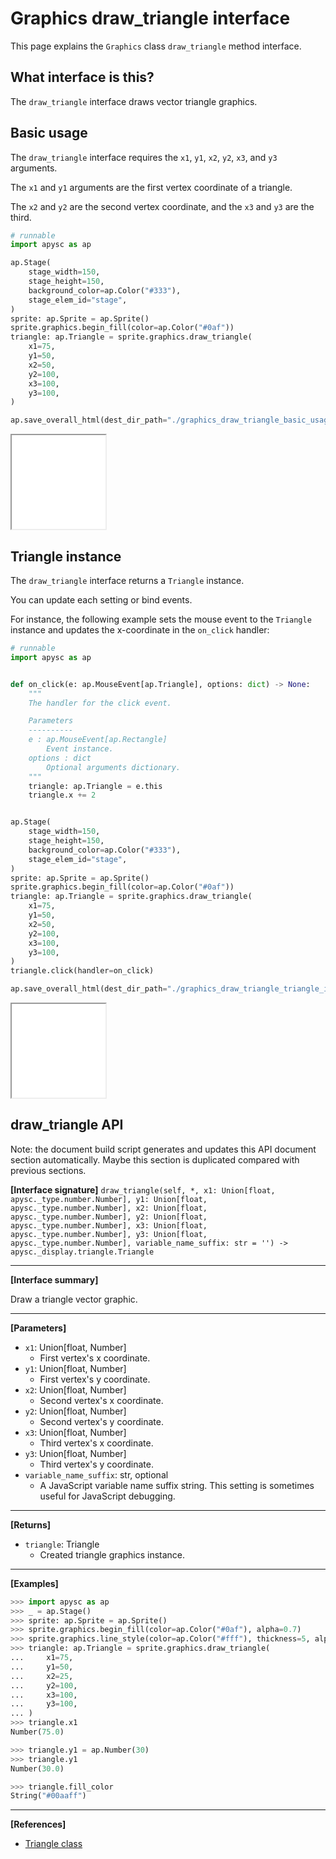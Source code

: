 
# Graphics draw_triangle interface

This page explains the `Graphics` class `draw_triangle` method interface.

## What interface is this?

The `draw_triangle` interface draws vector triangle graphics.

## Basic usage

The `draw_triangle` interface requires the `x1`, `y1`, `x2`, `y2`, `x3`, and `y3` arguments.

The `x1` and `y1` arguments are the first vertex coordinate of a triangle.

The `x2` and `y2` are the second vertex coordinate, and the `x3` and `y3` are the third.

```py
# runnable
import apysc as ap

ap.Stage(
    stage_width=150,
    stage_height=150,
    background_color=ap.Color("#333"),
    stage_elem_id="stage",
)
sprite: ap.Sprite = ap.Sprite()
sprite.graphics.begin_fill(color=ap.Color("#0af"))
triangle: ap.Triangle = sprite.graphics.draw_triangle(
    x1=75,
    y1=50,
    x2=50,
    y2=100,
    x3=100,
    y3=100,
)

ap.save_overall_html(dest_dir_path="./graphics_draw_triangle_basic_usage/")
```

<iframe src="static/graphics_draw_triangle_basic_usage/index.html" width="150" height="150"></iframe>

## Triangle instance

The `draw_triangle` interface returns a `Triangle` instance.

You can update each setting or bind events.

For instance, the following example sets the mouse event to the `Triangle` instance and updates the x-coordinate in the `on_click` handler:

```py
# runnable
import apysc as ap


def on_click(e: ap.MouseEvent[ap.Triangle], options: dict) -> None:
    """
    The handler for the click event.

    Parameters
    ----------
    e : ap.MouseEvent[ap.Rectangle]
        Event instance.
    options : dict
        Optional arguments dictionary.
    """
    triangle: ap.Triangle = e.this
    triangle.x += 2


ap.Stage(
    stage_width=150,
    stage_height=150,
    background_color=ap.Color("#333"),
    stage_elem_id="stage",
)
sprite: ap.Sprite = ap.Sprite()
sprite.graphics.begin_fill(color=ap.Color("#0af"))
triangle: ap.Triangle = sprite.graphics.draw_triangle(
    x1=75,
    y1=50,
    x2=50,
    y2=100,
    x3=100,
    y3=100,
)
triangle.click(handler=on_click)

ap.save_overall_html(dest_dir_path="./graphics_draw_triangle_triangle_instance/")
```

<iframe src="static/graphics_draw_triangle_triangle_instance/index.html" width="150" height="150"></iframe>

## draw_triangle API

<!-- Docstring: apysc._display.graphics.Graphics.draw_triangle -->

<span class="inconspicuous-txt">Note: the document build script generates and updates this API document section automatically. Maybe this section is duplicated compared with previous sections.</span>

**[Interface signature]** `draw_triangle(self, *, x1: Union[float, apysc._type.number.Number], y1: Union[float, apysc._type.number.Number], x2: Union[float, apysc._type.number.Number], y2: Union[float, apysc._type.number.Number], x3: Union[float, apysc._type.number.Number], y3: Union[float, apysc._type.number.Number], variable_name_suffix: str = '') -> apysc._display.triangle.Triangle`<hr>

**[Interface summary]**

Draw a triangle vector graphic.<hr>

**[Parameters]**

- `x1`: Union[float, Number]
  - First vertex's x coordinate.
- `y1`: Union[float, Number]
  - First vertex's y coordinate.
- `x2`: Union[float, Number]
  - Second vertex's x coordinate.
- `y2`: Union[float, Number]
  - Second vertex's y coordinate.
- `x3`: Union[float, Number]
  - Third vertex's x coordinate.
- `y3`: Union[float, Number]
  - Third vertex's y coordinate.
- `variable_name_suffix`: str, optional
  - A JavaScript variable name suffix string. This setting is sometimes useful for JavaScript debugging.

<hr>

**[Returns]**

- `triangle`: Triangle
  - Created triangle graphics instance.

<hr>

**[Examples]**

```py
>>> import apysc as ap
>>> _ = ap.Stage()
>>> sprite: ap.Sprite = ap.Sprite()
>>> sprite.graphics.begin_fill(color=ap.Color("#0af"), alpha=0.7)
>>> sprite.graphics.line_style(color=ap.Color("#fff"), thickness=5, alpha=0.5)
>>> triangle: ap.Triangle = sprite.graphics.draw_triangle(
...     x1=75,
...     y1=50,
...     x2=25,
...     y2=100,
...     x3=100,
...     y3=100,
... )
>>> triangle.x1
Number(75.0)

>>> triangle.y1 = ap.Number(30)
>>> triangle.y1
Number(30.0)

>>> triangle.fill_color
String("#00aaff")
```

<hr>

**[References]**

- [Triangle class](https://simon-ritchie.github.io/apysc/en/triangle.html)